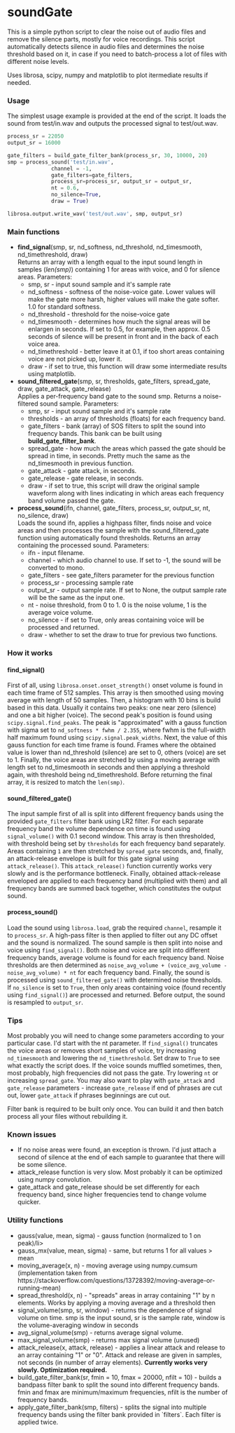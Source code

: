# soundGate
This is a simple python script to clear the noise out of audio files and remove the silence parts, mostly for voice recordings. This script automatically detects silence in audio files and determines the noise threshold based on it, in case if you need to batch-process a lot of files with different noise levels.

Uses librosa, scipy, numpy and matplotlib to plot itermediate results if needed.

### Usage
The simplest usage example is provided at the end of the script. It loads the sound from test/in.wav and outputs the processed signal to test/out.wav.

```python
process_sr = 22050
output_sr = 16000

gate_filters = build_gate_filter_bank(process_sr, 30, 10000, 20)
smp = process_sound('test/in.wav',
              channel = -1,
              gate_filters=gate_filters,
              process_sr=process_sr, output_sr = output_sr,
              nt = 0.6,
              no_silence=True,
              draw = True)

librosa.output.write_wav('test/out.wav', smp, output_sr)
```

### Main functions
<ul>
  <li><b>find_signal</b>(smp, sr, nd_softness, nd_threshold, nd_timesmooth, nd_timethreshold, draw)<br>
    Returns an array with a length equal to the input sound length in samples (<i>len(smp)</i>) containing 1 for areas with voice, and 0 for silence areas. Parameters:
    <ul>
      <li>smp, sr - input sound sample and it's sample rate</li>
      <li>nd_softness - softness of the noise-voice gate. Lower values will make the gate more harsh, higher values will make the gate softer. 1.0 for standard softness.</li>
      <li>nd_threshold - threshold for the noise-voice gate</li>
      <li>nd_timesmooth - determines how much the signal areas will be enlargen in seconds. If set to 0.5, for example, then approx. 0.5 seconds of silence will be present in front and in the back of each voice area.</li>
      <li>nd_timethreshold - better leave it at 0.1, if too short areas containing voice are not picked up, lower it.</li>
      <li>draw - if set to true, this function will draw some intermediate results using matplotlib.</li>
    </ul>
  </li>
  <li><b>sound_filtered_gate</b>(smp,  sr, thresholds, gate_filters, spread_gate, draw, gate_attack, gate_release)<br>
    Applies a per-frequency band gate to the sound smp. Returns a noise-filtered sound sample. Parameters:
    <ul>
      <li>smp, sr - input sound sample and it's sample rate</li>
      <li>thresholds - an array of thresholds (floats) for each frequency band.</li>
      <li>gate_filters - bank (array) of SOS filters to split the sound into frequency bands. This bank can be built using <b>build_gate_filter_bank</b>.</li>
      <li>spread_gate - how much the areas which passed the gate should be spread in time, in seconds. Pretty much the same as the nd_timesmooth in previous function.</li>
      <li>gate_attack - gate attack, in seconds.</li>
      <li>gate_release - gate release, in seconds.</li>
      <li>draw - if set to true, this script will draw the original sample waveform along with lines indicating  in which areas each frequency band volume passed the gate.</li>
    </ul> 
  </li>
  <li><b>process_sound</b>(ifn, channel, gate_filters, process_sr, output_sr, nt, no_silence, draw)<br>
  Loads the sound ifn, applies a highpass filter, finds noise and voice areas and then processes the sample with the sound_filtered_gate function using automatically found thresholds. Returns an array containing the processed sound. Parameters:
    <ul>
      <li>ifn - input filename.</li>
      <li>channel - which audio channel to use. If set to -1, the sound will be converted to mono.</li>
      <li>gate_filters - see gate_filters parameter for the previous function</li>
      <li>process_sr - processing sample rate</li>
      <li>output_sr - output sample rate. If set to None, the output sample rate will be the same as the input one.</li>
      <li>nt - noise threshold, from 0 to 1. 0 is the noise volume, 1 is the average voice volume.</li>
      <li>no_silence - if set to True, only areas containing voice will be processed and returned.</li>
      <li>draw - whether to set the draw to true for previous two functions.</li>
    </ul>
  </li>
</ul>

### How it works
#### find_signal()
First of all, using `librosa.onset.onset_strength()` onset volume is found in each time frame of 512 samples. This array is then smoothed using moving average with length of 50 samples. Then, a histogram with 10 bins is build based in this data. Usually it contains two peaks: one near zero (silence) and one a bit higher (voice). The second peak's position is found using `scipy.signal.find_peaks`. The peak is "approximated" with a gauss function with sigma set to `nd_softness * fwhm / 2.355`, where fwhm is the full-width half maximum found using `scipy.signal.peak_widths`. Next, the value of this gauss function for each time frame is found. Frames where the obtained value is lower than nd_threshold (silence) are set to 0, others (voice) are set to 1. Finally, the voice areas are stretched by using a moving average with length set to nd_timesmooth in seconds and then applying a threshold again, with threshold being nd_timethreshold. Before returning the final array, it is resized to match the `len(smp)`.

#### sound_filtered_gate()
The input sample first of all is split into different frequency bands using the provided `gate_filters` filter bank using LR2 filter. For each separate frequency band the volume dependence on time is found using `signal_volume()` with 0.1 second window. This array is then thresholded, with threshold being set by `thresholds` for each frequency band separately. Areas containing `1` are then stretched by `spread_gate` seconds, and, finally, an attack-release envelope is built for this gate signal using `attack_release()`. This `attack_release()` function currently works very slowly and is the performance bottleneck. Finally, obtained attack-release enveloped are applied to each frequency band (multiplied with them) and all frequency bands are summed back together, which constitutes the output sound.

#### process_sound()
Load the sound using `librosa.load`, grab the required `channel`, resample it to `process_sr`. A high-pass filter is then applied to filter out any DC offset and the sound is normalized. The sound sample is then split into noise and voice using `find_signal()`. Both noise and voice are split into different frequency bands, average volume is found for each frequency band. Noise thresholds are then determined as `noise_avg_volume + (voice_avg_volume - noise_avg_volume) * nt` for each frequency band. Finally, the sound is processed using `sound_filtered_gate()` with determined noise thresholds. If `no_silence` is set to `True`, then only areas containing voice (found recently using `find_signal()`) are processed and returned. Before output, the sound is resampled to `output_sr`.

### Tips
Most probably you will need to change some parameters according to your particular case. I'd start with the nt parameter. If `find_signal()` truncates the voice areas or removes short samples of voice, try increasing `nd_timesmooth` and lowering the `nd_timethreshold`. Set draw to `True` to see what exactly the script does. If the voice sounds muffled sometimes, then, most probably, high frequencies did not pass the gate. Try lowering `nt` or increasing `spread_gate`. You may also want to play with `gate_attack` and `gate_release` parameters - increase `gate_release` if end of phrases are cut out, lower `gate_attack` if phrases beginnings are cut out.

Filter bank is required to be built only once. You can build it and then batch process all your files without rebuilding it.

### Known issues
<ul>
  <li>If no noise areas were found, an exception is thrown. I'd just attach a second of silence at the end of each sample to guarantee that there will be some silence.</li>
  <li>attack_release function is very slow. Most probably it can be optimized using numpy convolution.</li>
  <li>gate_attack and gate_release should be set differently for each frequency band, since higher frequencies tend to change volume quicker.</li>
</ul>

### Utility functions
<ul>
  <li>gauss(value, mean, sigma) - gauss function (normalized to 1 on peak)/li>
  <li>gauss_mx(value, mean, sigma) - same, but returns 1 for all values > mean</li>
  <lithresh(x, th) - applies a certain threshold to an array, returning an array containing either 0 or 1.</li>
  <li>moving_average(x, n) - moving average using numpy.cumsum (implementation taken from https://stackoverflow.com/questions/13728392/moving-average-or-running-mean)</li>
  <li>spread_threshold(x, n) - "spreads" areas in array containing "1" by n elements. Works by applying a moving average and a threshold then</li>
  <li>signal_volume(smp, sr, window) - returns the dependence of signal volume on time. smp is the input sound, sr is the sample rate, window is the volume-averaging window in seconds</li>
  <li>avg_signal_volume(smp) - returns average signal volume.</li>
  <li>max_signal_volume(smp) - returns max signal volume (unused)</li>
  <li>attack_release(x, attack, release) - applies a linear attack and release to an array containing "1" or "0". Attack and release are given in samples, not seconds (in number of array elements). <b>Currently works very slowly. Optimization required.</b></li>
  <li>build_gate_filter_bank(sr, fmin = 10, fmax = 20000, nfilt = 10) - builds a bandpass filter bank to split the sound into different frequency bands. fmin and fmax are minimum/maximum frequencies, nfilt is the number of frequency bands.</li>
  <li>apply_gate_filter_bank(smp, filters) - splits the signal into multiple frequency bands using the filter bank provided in `filters`. Each filter is applied twice.</li>
</ul>
